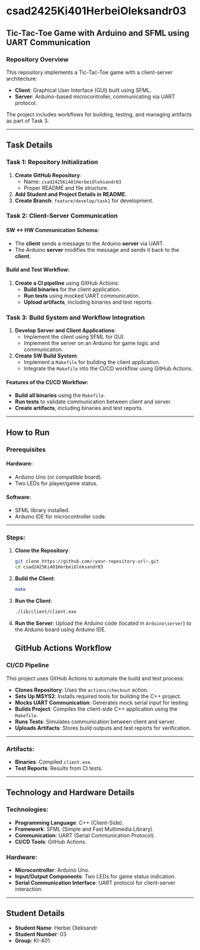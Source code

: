 # csad2425Ki401HerbeiOleksandr03

## Tic-Tac-Toe Game with Arduino and SFML using UART Communication

### Repository Overview
This repository implements a Tic-Tac-Toe game with a client-server architecture:

- **Client**: Graphical User Interface (GUI) built using SFML.
- **Server**: Arduino-based microcontroller, communicating via UART protocol.

The project includes workflows for building, testing, and managing artifacts as part of Task 3.

---

## Task Details

### Task 1: Repository Initialization
1. **Create GitHub Repository**:
   - Name: `csad2425Ki401HerbeiOleksandr03`
   - Proper README and file structure.
2. **Add Student and Project Details in README.**
3. **Create Branch**: `feature/develop/task1` for development.

### Task 2: Client-Server Communication
#### SW <-> HW Communication Schema:
- The **client** sends a message to the Arduino **server** via UART.
- The Arduino **server** modifies the message and sends it back to the **client**.

#### Build and Test Workflow:
1. **Create a CI pipeline** using GitHub Actions:
   - **Build binaries** for the client application.
   - **Run tests** using mocked UART communication.
   - **Upload artifacts**, including binaries and test reports.

### Task 3: Build System and Workflow Integration
1. **Develop Server and Client Applications**:
   - Implement the client using SFML for GUI.
   - Implement the server on an Arduino for game logic and communication.
2. **Create SW Build System**:
   - Implement a `Makefile` for building the client application.
   - Integrate the `Makefile` into the CI/CD workflow using GitHub Actions.

#### Features of the CI/CD Workflow:
- **Build all binaries** using the `Makefile`.
- **Run tests** to validate communication between client and server.
- **Create artifacts**, including binaries and test reports.

---

## How to Run

### Prerequisites
#### Hardware:
- Arduino Uno (or compatible board).
- Two LEDs for player/game status.

#### Software:
- SFML library installed.
- Arduino IDE for microcontroller code.

---

### Steps:

1. **Clone the Repository**:
   ```bash
   git clone https://github.com/<your-repository-url>.git
   cd csad2425Ki401HerbeiOleksandr03
2. **Build the Client**:
   ```bash
   make
3. **Run the Client**:
   ```bash
   ./lib/client/client.exe
4. **Run the Server**:
   Upload the Arduino code (located in `Arduino\server`) to the Arduino board using Arduino IDE.   


   ## GitHub Actions Workflow

### CI/CD Pipeline
This project uses GitHub Actions to automate the build and test process:

- **Clones Repository**: Uses the `actions/checkout` action.
- **Sets Up MSYS2**: Installs required tools for building the C++ project.
- **Mocks UART Communication**: Generates mock serial input for testing.
- **Builds Project**: Compiles the client-side C++ application using the `Makefile`.
- **Runs Tests**: Simulates communication between client and server.
- **Uploads Artifacts**: Stores build outputs and test reports for verification.

---

### Artifacts:
- **Binaries**: Compiled `client.exe`.
- **Test Reports**: Results from CI tests.

---

## Technology and Hardware Details

### Technologies:
- **Programming Language**: C++ (Client-Side).
- **Framework**: SFML (Simple and Fast Multimedia Library).
- **Communication**: UART (Serial Communication Protocol).
- **CI/CD Tools**: GitHub Actions.

### Hardware:
- **Microcontroller**: Arduino Uno.
- **Input/Output Components**: Two LEDs for game status indication.
- **Serial Communication Interface**: UART protocol for client-server interaction.

---

## Student Details

- **Student Name**: Herbei Oleksandr
- **Student Number**: 03
- **Group**: KI-401   